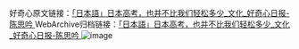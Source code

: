 好奇心原文链接：[「日本語」日本高考，也并不比我们轻松多少_文化_好奇心日报-陈思吟 ](https://www.qdaily.com/articles/7275.html)
WebArchive归档链接：[「日本語」日本高考，也并不比我们轻松多少_文化_好奇心日报-陈思吟 ](http://web.archive.org/web/20190623172128/https://www.qdaily.com/articles/7275.html)
![image](http://ww3.sinaimg.cn/large/007d5XDply1g3wi33plj7j30u02ulb29)